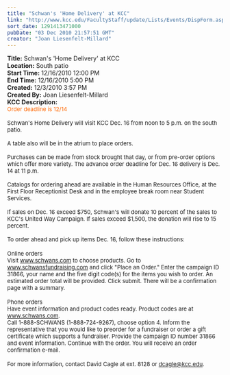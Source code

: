 ```yaml
---
title: "Schwan's 'Home Delivery' at KCC"
link: "http://www.kcc.edu/FacultyStaff/update/Lists/Events/DispForm.aspx?ID=11"
sort_date: 1291413471000
pubDate: "03 Dec 2010 21:57:51 GMT"
creator: "Joan Liesenfelt-Millard"
---
```


<div><b>Title:</b> Schwan&#39;s &#39;Home Delivery&#39; at KCC</div>
<div><b>Location:</b> South patio</div>
<div><b>Start Time:</b> 12/16/2010 12:00 PM</div>
<div><b>End Time:</b> 12/16/2010 5:00 PM</div>
<div><b>Created:</b> 12/3/2010 3:57 PM</div>
<div><b>Created By:</b> Joan Liesenfelt-Millard</div>
<div><b>KCC Description:</b> <div class=ExternalClass281C09FF13CC4A3ABE459B9443C05898>
<div><font size=2><font color="#ff6600">Order deadline is 12/14<br></font>    <br>Schwan's Home Delivery will visit KCC Dec. 16 from noon to 5 p.m. on the south patio. <br>    <br>A table also will be in the atrium to place orders. <br>    <br>Purchases can be made from stock brought that day, or from pre-order options which offer more variety. The advance order deadline for Dec. 16 delivery is Dec. 14 at 11 p.m.<br>    <br>Catalogs for ordering ahead are available in the Human Resources Office, at the First Floor Receptionist Desk and in the employee break room near Student Services.<br>    <br>If sales on Dec. 16 exceed $750, Schwan's will donate 10 percent of the sales to KCC's United Way Campaign. If sales exceed $1,500, the donation will rise to 15 percent.<br>    <br>To order ahead and pick up items Dec. 16, follow these instructions:</font></div>
<div><br><font size=2>Online orders <br>Visit </font><a href="http://www.schwans.com/"><font size=2>www.schwans.com</font></a><font size=2> to choose products. Go to </font><a href="http://www.schwansfundraising.com/"><font size=2>www.schwansfundraising.com</font></a><font size=2> and click &quot;Place an Order.&quot; Enter the campaign ID 31866, your name and the five digit code(s) for the items you wish to order. An estimated order total will be provided. Click submit. There will be a confirmation page with a summary. </font></div>
<div><br><font size=2>Phone orders    <br>Have event information and product codes ready. Product codes are at </font><a href="http://www.schwans.com/"><font size=2>www.schwans.com</font></a><font size=2>. </font></div>
<div><font size=2>Call 1-888-SCHWANS (1-888-724-9267), choose option 4. Inform the representative that you would like to preorder for a fundraiser or order a gift certificate which supports a fundraiser. Provide the campaign ID number 31866 and event information. Continue with the order. You will receive an order confirmation e-mail.</font></div>
<div><font size=2></font> </div>
<div><font size=2>For more information, contact David Cagle at ext. 8128 or </font><a href="mailto:dcagle@kcc.edu"><font size=2>dcagle@kcc.edu</font></a><font size=2>.</font></div>
<div><font size=2></font> </div></div></div>
